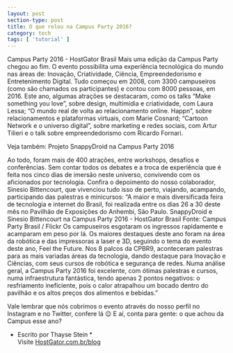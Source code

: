 ```yaml
---
layout: post
section-type: post
title: O que rolou na Campus Party 2016?
category: tech
tags: [ 'tutorial' ]
---
```


Campus Party 2016 - HostGator Brasil
Mais uma edição da Campus Party chegou ao fim. O evento possibilita uma experiência tecnológica do mundo nas áreas de: Inovação, Criatividade, Ciência, Empreendedorismo e Entretenimento Digital. Tudo começou em 2008, com 3300 campuseiros (como são chamados os participantes) e contou com 8000 pessoas, em 2016.
Este ano, algumas atrações se destacaram, como os talks “Make something you love”, sobre design, multimídia e criatividade, com Laura Lessa; “O mundo real de volta ao relacionamento online. Happn”,  sobre relacionamentos e plataformas virtuais, com Marie Cosnard; “Cartoon Network e o universo digital”, sobre marketing e redes sociais, com Artur Tilieri e o talk sobre empreendedorismo com Ricardo Fornari.
 
Veja também: Projeto SnappyDroid na Campus Party 2016
 
Ao todo, foram mais de 400 atrações, entre workshops, desafios e conferências. Sem contar todos os debates e a troca de experiência que é feita nos cinco dias de imersão neste universo, convivendo com os aficionados por tecnologia.
Confira o depoimento do nosso colaborador, Sinesio Bittencourt, que vivenciou tudo isso de perto, viajando, acampando, participando das palestras e minicursos:
“A maior e mais diversificada feira de tecnologia e internet do Brasil, foi realizada entre os dias 26 a 30 deste mês no Pavilhão de Exposições do Anhembi, São Paulo.
SnappyDroid e Sinesio Bittencourt na Campus Party 2016 - HostGator Brasil
Fonte: Campus Party Brasil / Flickr
Os campuseiros esgotaram os ingressos rapidamente e acamparam em peso por lá. Os maiores destaques deste ano foram na área da robótica e das impressoras a laser e 3D, seguindo o tema do evento deste ano, Feel the Future.
Nos 8 palcos da CPBR9, aconteceram palestras para as mais variadas áreas da tecnologia, dando destaque para Inovação e Ciências, com seus cursos de robótica e segurança de redes.
Numa análise geral, a Campus Party 2016 foi excelente, com ótimas palestras e cursos, numa infraestrutura fantástica, tendo apenas 2 pontos negativos: o resfriamento ineficiente, pois o calor atrapalhou um bocado dentro do pavilhão e os altos preços dos alimentos e bebidas.”
 
Vale lembrar que nós cobrimos o evento através do nosso perfil no Instagram e no Twitter, confere lá 😉 E aí, conta para gente: o que achou da Campus esse ano?

* Escrito por Thayse Stein * </br >
Visite [HostGator.com.br/blog](https://blog.hostgator.com.br/o-que-rolou-na-campus-party-2016/)

